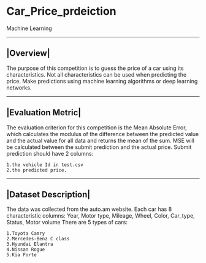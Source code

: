 # Car_Price_prdeiction
Machine Learning


----------
|Overview|
------------
The purpose of this competition is to guess the price of a car using its characteristics.
Not all characteristics can be used when predicting the price. Make predictions using machine learning algorithms or deep learning networks.

----------
|Evaluation Metric|
------------
The evaluation criterion for this competition is the Mean Absolute Error, which calculates the modulus of the difference between the predicted value and the actual value for all data and returns the mean of the sum.
MSE will be calculated between the submit prediction and the actual price. Submit prediction should have 2 columns:

    1.the vehicle Id in test.csv
    2.the predicted price.

----------
|Dataset Description|
------------
The data was collected from the auto.am website. Each car has 8 characteristic columns:
Year, Motor type, Mileage, Wheel, Color, Car_type, Status, Motor volume
There are 5 types of cars:

    1.Toyota Camry
    2.Mercedes-Benz C class
    3.Hyundai Elantra
    4.Nissan Rogue
    5.Kia Forte
